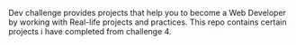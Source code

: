 Dev challenge provides projects that help you to become a Web Developer by working with Real-life projects and practices. This repo contains certain projects i have completed from challenge 4.
